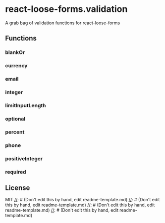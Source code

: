 [//]: # (Don't edit this by hand, edit readme-template.md)
[//]: # (Don't edit this by hand, edit readme-template.md)
[//]: # (Don't edit this by hand, edit readme-template.md)
[//]: # (Don't edit this by hand, edit readme-template.md)
# react-loose-forms.validation
A grab bag of validation functions for react-loose-forms

## Functions
### blankOr

### currency

### email

### integer

### limitInputLength

### optional

### percent

### phone

### positiveInteger

### required

## License
MIT
[//]: # (Don't edit this by hand, edit readme-template.md)
[//]: # (Don't edit this by hand, edit readme-template.md)
[//]: # (Don't edit this by hand, edit readme-template.md)
[//]: # (Don't edit this by hand, edit readme-template.md)
